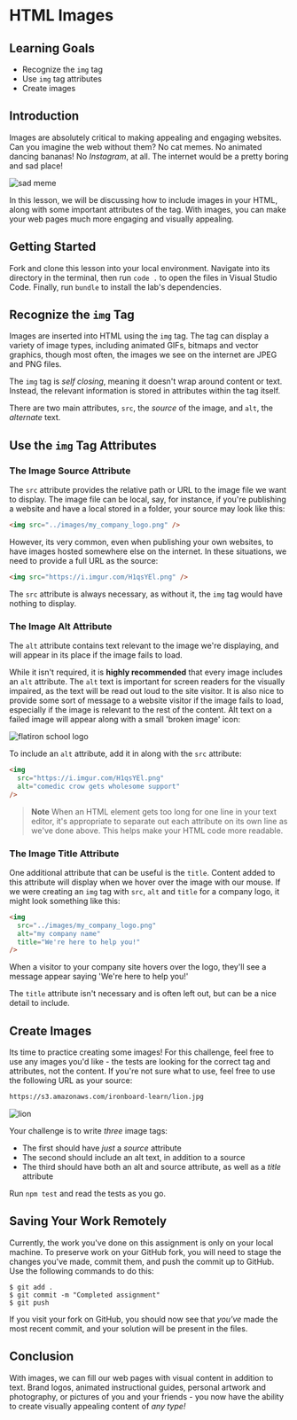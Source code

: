 # HTML Images

## Learning Goals

- Recognize the `img` tag
- Use `img` tag attributes
- Create images

## Introduction

Images are absolutely critical to making appealing and engaging websites. Can
you imagine the web without them? No cat memes. No animated dancing bananas! No
_Instagram_, at all. The internet would be a pretty boring and sad place!

![sad meme](https://s3.amazonaws.com/ironboard-learn/sad_meme.jpg)

In this lesson, we will be discussing how to include images in your HTML, along
with some important attributes of the tag. With images, you can make your web
pages much more engaging and visually appealing.

## Getting Started

Fork and clone this lesson into your local environment. Navigate into its
directory in the terminal, then run `code .` to open the files in Visual Studio
Code. Finally, run `bundle` to install the lab's dependencies.

## Recognize the `img` Tag

Images are inserted into HTML using the `img` tag. The tag can display a variety
of image types, including animated GIFs, bitmaps and vector graphics, though
most often, the images we see on the internet are JPEG and PNG files.

The `img` tag is _self closing_, meaning it doesn't wrap around content or text.
Instead, the relevant information is stored in attributes within the tag itself.

There are two main attributes, `src`, the _source_ of the image, and `alt`, the
_alternate_ text.

## Use the `img` Tag Attributes

### The Image Source Attribute

The `src` attribute provides the relative path or URL to the image file we want
to display. The image file can be local, say, for instance, if you're publishing
a website and have a local stored in a folder, your source may look like this:

```html
<img src="../images/my_company_logo.png" />
```

However, its very common, even when publishing your own websites, to have images
hosted somewhere else on the internet. In these situations, we need to provide a
full URL as the source:

```html
<img src="https://i.imgur.com/H1qsYEl.png" />
```

The `src` attribute is always necessary, as without it, the `img` tag would have
nothing to display.

### The Image Alt Attribute

The `alt` attribute contains text relevant to the image we're displaying, and
will appear in its place if the image fails to load.

While it isn't required, it is **highly recommended** that every image includes
an `alt` attribute. The `alt` text is important for screen readers for the
visually impaired, as the text will be read out loud to the site visitor. It is
also nice to provide some sort of message to a website visitor if the image
fails to load, especially if the image is relevant to the rest of the content.
Alt text on a failed image will appear along with a small 'broken image' icon:

![flatiron school logo](http://blog.flatironschool.com/wp-content/uploads/2015/03/FS_Circle_Slashes-150x150.png)

To include an `alt` attribute, add it in along with the `src` attribute:

```html
<img
  src="https://i.imgur.com/H1qsYEl.png"
  alt="comedic crow gets wholesome support"
/>
```

> **Note** When an HTML element gets too long for one line in your text editor,
> it's appropriate to separate out each attribute on its own line as we've done
> above. This helps make your HTML code more readable.

### The Image Title Attribute

One additional attribute that can be useful is the `title`. Content added to
this attribute will display when we hover over the image with our mouse. If we
were creating an `img` tag with `src`, `alt` and `title` for a company logo, it
might look something like this:

```html
<img
  src="../images/my_company_logo.png"
  alt="my company name"
  title="We're here to help you!"
/>
```

When a visitor to your company site hovers over the logo, they'll see a message
appear saying 'We're here to help you!'

The `title` attribute isn't necessary and is often left out, but can be a nice
detail to include.

## Create Images

Its time to practice creating some images! For this challenge, feel free to use
any images you'd like - the tests are looking for the correct tag and
attributes, not the content. If you're not sure what to use, feel free to use
the following URL as your source:

```txt
https://s3.amazonaws.com/ironboard-learn/lion.jpg
```

![lion](https://s3.amazonaws.com/ironboard-learn/lion.jpg)

Your challenge is to write _three_ image tags:

- The first should have _just_ a _source_ attribute
- The second should include an alt text, in addition to a source
- The third should have both an alt and source attribute, as well as a _title_
  attribute

Run `npm test` and read the tests as you go.

## Saving Your Work Remotely

Currently, the work you've done on this assignment is only on your local
machine. To preserve work on your GitHub fork, you will need to stage the
changes you've made, commit them, and push the commit up to GitHub. Use the
following commands to do this:

```console
$ git add .
$ git commit -m "Completed assignment"
$ git push
```

If you visit your fork on GitHub, you should now see that _you've_ made the most
recent commit, and your solution will be present in the files.

## Conclusion

With images, we can fill our web pages with visual content in addition to text.
Brand logos, animated instructional guides, personal artwork and photography, or
pictures of you and your friends - you now have the ability to create visually
appealing content of _any type!_
